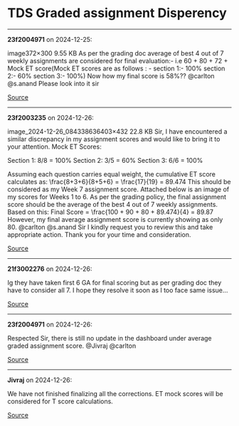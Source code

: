 # TDS Graded assignment Disperency


---

**23f2004971** on 2024-12-25:

image372×300 9.55 KB
As per the grading doc average of best 4 out of 7 weekly assignments are considered for final evaluation:-
i.e 60 + 80 + 72 + Mock ET score(Mock ET scores are as follows : -
section 1:- 100%
section 2:- 60%
section 3:- 100%)
Now how my final score is 58%??
@carlton @s.anand Please look into it sir

[Source](https://discourse.onlinedegree.iitm.ac.in/t/tds-graded-assignment-disperency/160455/1)

---

**23f2003235** on 2024-12-26:

image_2024-12-26_084338636403×432 22.8 KB
Sir, I have encountered a similar discrepancy in my assignment scores and would like to bring it to your attention.
Mock ET Scores:

Section 1: 8/8 = 100%
Section 2: 3/5 = 60%
Section 3: 6/6 = 100%

Assuming each question carries equal weight, the cumulative ET score calculates as:
\frac{8+3+6}{8+5+6} = \frac{17}{19} = 89.474
This should be considered as my Week 7 assignment score.
Attached below is an image of my scores for Weeks 1 to 6. As per the grading policy, the final assignment score should be the average of the best 4 out of 7 weekly assignments. Based on this:
Final Score = \frac{100 + 90 + 80 + 89.474}{4} = 89.87
However, my final average assignment score is currently showing as only 80.
@carlton @s.anand Sir I kindly request you to review this and take appropriate action.
Thank you for your time and consideration.

[Source](https://discourse.onlinedegree.iitm.ac.in/t/tds-graded-assignment-disperency/160455/2)

---

**21f3002276** on 2024-12-26:

Ig they have taken first 6 GA for final scoring but as per grading doc they have to consider all 7. I hope they resolve it soon as I too face same issue…

[Source](https://discourse.onlinedegree.iitm.ac.in/t/tds-graded-assignment-disperency/160455/3)

---

**23f2004971** on 2024-12-26:

Respected Sir, there is still no update in the dashboard under average graded assignment score.
@Jivraj @carlton

[Source](https://discourse.onlinedegree.iitm.ac.in/t/tds-graded-assignment-disperency/160455/4)

---

**Jivraj** on 2024-12-26:

We have not finished finalizing all the corrections. ET mock scores will be considered for T score calculations.

[Source](https://discourse.onlinedegree.iitm.ac.in/t/tds-graded-assignment-disperency/160455/5)